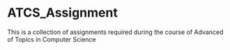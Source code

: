 # ATCS_Assignment
This is a collection of assignments required during the course of Advanced of Topics in Computer Science
